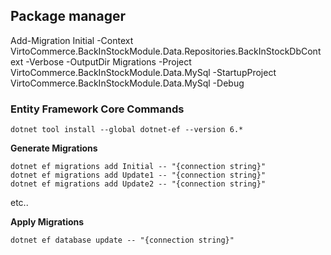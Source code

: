 
## Package manager
Add-Migration Initial -Context VirtoCommerce.BackInStockModule.Data.Repositories.BackInStockDbContext  -Verbose -OutputDir Migrations -Project VirtoCommerce.BackInStockModule.Data.MySql -StartupProject VirtoCommerce.BackInStockModule.Data.MySql  -Debug



### Entity Framework Core Commands
```
dotnet tool install --global dotnet-ef --version 6.*
```

**Generate Migrations**

```
dotnet ef migrations add Initial -- "{connection string}"
dotnet ef migrations add Update1 -- "{connection string}"
dotnet ef migrations add Update2 -- "{connection string}"
```

etc..

**Apply Migrations**

`dotnet ef database update -- "{connection string}"`
